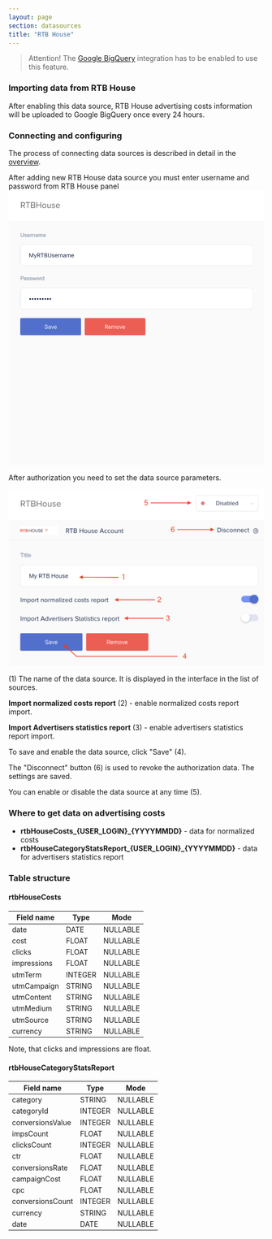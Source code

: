 ```yaml
---
layout: page
section: datasources
title: "RTB House"
---
```


> Attention! The [Google BigQuery](/integrations/google-bigquery) integration has to be enabled to use this feature.

### Importing data from RTB House

After enabling this data source, RTB House advertising costs information will be uploaded to Google BigQuery once every 24 hours.

### Connecting and configuring

The process of connecting data sources is described in detail in the [overview](https://docs.segmentstream.com/datasources/index).

After adding new RTB House data source you must enter username and password from RTB House panel
![](/img/datasources.rtbhouse.1.png)


After authorization you need to set the data source parameters.

![](/img/datasources.rtbhouse.2.png)


(1) The name of the data source. It is displayed in the interface in the list of sources.

**Import normalized costs report** (2) - enable normalized costs report import.

**Import Advertisers statistics report** (3) - enable advertisers statistics report import.

To save and enable the data source, click "Save" (4).

The "Disconnect" button (6) is used to revoke the authorization data. The settings are saved.

You can enable or disable the data source at any time (5).

### Where to get data on advertising costs

- **rtbHouseCosts_{USER_LOGIN}_{YYYYMMDD}** - data for normalized costs
- **rtbHouseCategoryStatsReport_{USER_LOGIN}_{YYYYMMDD}** - data for advertisers statistics report

### Table structure

#### **rtbHouseCosts**

Field name|Type|Mode
--- | --- | ---
date | DATE | NULLABLE
cost | FLOAT | NULLABLE
clicks | FLOAT | NULLABLE
impressions | FLOAT | NULLABLE
utmTerm | INTEGER | NULLABLE
utmCampaign | STRING | NULLABLE
utmContent | STRING | NULLABLE
utmMedium | STRING | NULLABLE
utmSource | STRING | NULLABLE
currency | STRING | NULLABLE

Note, that clicks and impressions are float.

#### **rtbHouseCategoryStatsReport**

Field name|Type|Mode
--- | --- | ---
category | STRING | NULLABLE
categoryId | INTEGER | NULLABLE
conversionsValue | INTEGER | NULLABLE
impsCount | FLOAT | NULLABLE
clicksCount | INTEGER | NULLABLE
ctr | FLOAT | NULLABLE
conversionsRate | FLOAT | NULLABLE
campaignCost | FLOAT | NULLABLE
cpc | FLOAT | NULLABLE
conversionsCount | INTEGER | NULLABLE
currency | STRING | NULLABLE
date | DATE | NULLABLE
